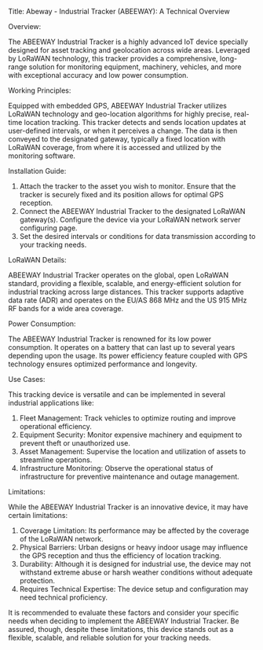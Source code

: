 Title: Abeway - Industrial Tracker (ABEEWAY): A Technical Overview

Overview:

The ABEEWAY Industrial Tracker is a highly advanced IoT device specially designed for asset tracking and geolocation across wide areas. Leveraged by LoRaWAN technology, this tracker provides a comprehensive, long-range solution for monitoring equipment, machinery, vehicles, and more with exceptional accuracy and low power consumption.

Working Principles:

Equipped with embedded GPS, ABEEWAY Industrial Tracker utilizes LoRaWAN technology and geo-location algorithms for highly precise, real-time location tracking. This tracker detects and sends location updates at user-defined intervals, or when it perceives a change. The data is then conveyed to the designated gateway, typically a fixed location with LoRaWAN coverage, from where it is accessed and utilized by the monitoring software.

Installation Guide:

1. Attach the tracker to the asset you wish to monitor. Ensure that the tracker is securely fixed and its position allows for optimal GPS reception.
2. Connect the ABEEWAY Industrial Tracker to the designated LoRaWAN gateway(s). Configure the device via your LoRaWAN network server configuring page.
3. Set the desired intervals or conditions for data transmission according to your tracking needs.

LoRaWAN Details:

ABEEWAY Industrial Tracker operates on the global, open LoRaWAN standard, providing a flexible, scalable, and energy-efficient solution for industrial tracking across large distances. This tracker supports adaptive data rate (ADR) and operates on the EU/AS 868 MHz and the US 915 MHz RF bands for a wide area coverage.

Power Consumption:

The ABEEWAY Industrial Tracker is renowned for its low power consumption. It operates on a battery that can last up to several years depending upon the usage. Its power efficiency feature coupled with GPS technology ensures optimized performance and longevity.

Use Cases:

This tracking device is versatile and can be implemented in several industrial applications like:

1. Fleet Management: Track vehicles to optimize routing and improve operational efficiency.
2. Equipment Security: Monitor expensive machinery and equipment to prevent theft or unauthorized use.
3. Asset Management: Supervise the location and utilization of assets to streamline operations.
4. Infrastructure Monitoring: Observe the operational status of infrastructure for preventive maintenance and outage management.

Limitations:

While the ABEEWAY Industrial Tracker is an innovative device, it may have certain limitations:

1. Coverage Limitation: Its performance may be affected by the coverage of the LoRaWAN network.
2. Physical Barriers: Urban designs or heavy indoor usage may influence the GPS reception and thus the efficiency of location tracking.
3. Durability: Although it is designed for industrial use, the device may not withstand extreme abuse or harsh weather conditions without adequate protection. 
4. Requires Technical Expertise: The device setup and configuration may need technical proficiency.

It is recommended to evaluate these factors and consider your specific needs when deciding to implement the ABEEWAY Industrial Tracker. Be assured, though, despite these limitations, this device stands out as a flexible, scalable, and reliable solution for your tracking needs.